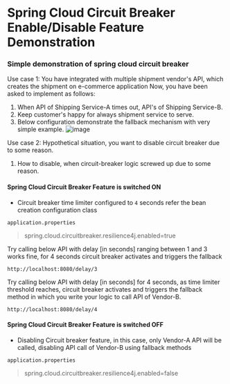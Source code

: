 # Spring Cloud Circuit Breaker Enable/Disable Feature Demonstration

### Simple demonstration of spring cloud circuit breaker 

Use case 1: You have integrated with multiple shipment vendor's API, which creates the shipment on e-commerce application
Now, you have been asked to implement as follows:
1. When API of Shipping Service-A times out, API's of Shipping Service-B.
2. Keep customer's happy for always shipment service to serve.
3. Below configuration demonstrate the fallback mechanism with very simple example.
![image](https://github.com/ravibeli/circuitbreaker/assets/928202/3bc88f3b-d67f-42be-bcf8-418afc9dcc89)

Use case 2: Hypothetical situation, you want to disable circuit breaker due to some reason.
1. How to disable, when circuit-breaker logic screwed up due to some reason.


#### Spring Cloud Circuit Breaker Feature is switched ON
* Circuit breaker time limiter configured to ```4``` seconds refer the bean creation configuration class

```application.properties```
>spring.cloud.circuitbreaker.resilience4j.enabled=true

Try calling below API with delay [in seconds] ranging between 1 and 3 works fine, for 4 seconds circuit breaker activates and triggers the fallback

```http://localhost:8080/delay/3```

Try calling below API with delay [in seconds] for 4 seconds, as time limiter threshold reaches, circuit breaker activates and triggers the fallback method in which you write your logic to call API of Vendor-B.

```http://localhost:8080/delay/4```

#### Spring Cloud Circuit Breaker Feature is switched OFF
* Disabling Circuit breaker feature, in this case, only Vendor-A API will be called, disabling API call of Vendor-B using fallback methods

```application.properties```
>spring.cloud.circuitbreaker.resilience4j.enabled=false
